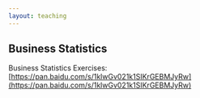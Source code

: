 ```yaml
---
layout: teaching
---
```


## Business Statistics

Business Statistics Exercises: [https://pan.baidu.com/s/1klwGv021k1SIKrGEBMJyRw](https://pan.baidu.com/s/1klwGv021k1SIKrGEBMJyRw)
